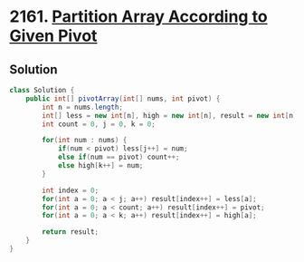 # 2161. [Partition Array According to Given Pivot](https://leetcode.com/problems/partition-array-according-to-given-pivot/description/?envType=daily-question&envId=2025-03-03)

## Solution

```java
class Solution {
    public int[] pivotArray(int[] nums, int pivot) {
        int n = nums.length;
        int[] less = new int[n], high = new int[n], result = new int[n];
        int count = 0, j = 0, k = 0;

        for(int num : nums) {
            if(num < pivot) less[j++] = num;
            else if(num == pivot) count++;
            else high[k++] = num;
        }

        int index = 0;
        for(int a = 0; a < j; a++) result[index++] = less[a];
        for(int a = 0; a < count; a++) result[index++] = pivot;
        for(int a = 0; a < k; a++) result[index++] = high[a];

        return result;
    }
}
```
